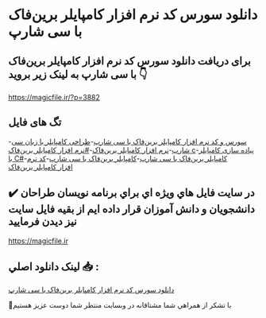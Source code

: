 # دانلود سورس کد نرم افزار کامپایلر برین‌فاک با سی شارپ

## برای دریافت دانلود سورس کد نرم افزار کامپایلر برین‌فاک با سی شارپ به لینک زیر بروید 👇

https://magicfile.ir/?p=3882

## تگ های فایل

-[سورس و کد نرم افزار کامپایلر برین‌فاک با سی شارپ](https://magicfile.ir/product/%d8%b3%d9%88%d8%b1%d8%b3-%d9%88-%da%a9%d8%af-%d9%86%d8%b1%d9%85-%d8%a7%d9%81%d8%b2%d8%a7%d8%b1%da%a9%d8%a7%d9%85%d9%be%d8%a7%db%8c%d9%84%d8%b1%d8%a8%d8%b1%db%8c%d9%86%d9%81%d8%a7%da%a9-%d8%a8%d8%a7%d8%b3%db%8c-%d8%b4%d8%a7%d8%b1%d9%be/)-[طراحی کامپایلر با زبان سی شارپ](https://magicfile.ir/product/%d8%b3%d9%88%d8%b1%d8%b3-%d9%88-%da%a9%d8%af-%d9%86%d8%b1%d9%85-%d8%a7%d9%81%d8%b2%d8%a7%d8%b1%da%a9%d8%a7%d9%85%d9%be%d8%a7%db%8c%d9%84%d8%b1%d8%a8%d8%b1%db%8c%d9%86%d9%81%d8%a7%da%a9-%d8%a8%d8%a7%d8%b3%db%8c-%d8%b4%d8%a7%d8%b1%d9%be/)-[نرم افزار کامپایلر برین‌فاک](https://magicfile.ir/product/%d8%b3%d9%88%d8%b1%d8%b3-%d9%88-%da%a9%d8%af-%d9%86%d8%b1%d9%85-%d8%a7%d9%81%d8%b2%d8%a7%d8%b1%da%a9%d8%a7%d9%85%d9%be%d8%a7%db%8c%d9%84%d8%b1%d8%a8%d8%b1%db%8c%d9%86%d9%81%d8%a7%da%a9-%d8%a8%d8%a7%d8%b3%db%8c-%d8%b4%d8%a7%d8%b1%d9%be/)-[#نرم افزار کامپایلر برین‌فاک c](https://magicfile.ir/product/%d8%b3%d9%88%d8%b1%d8%b3-%d9%88-%da%a9%d8%af-%d9%86%d8%b1%d9%85-%d8%a7%d9%81%d8%b2%d8%a7%d8%b1%da%a9%d8%a7%d9%85%d9%be%d8%a7%db%8c%d9%84%d8%b1%d8%a8%d8%b1%db%8c%d9%86%d9%81%d8%a7%da%a9-%d8%a8%d8%a7%d8%b3%db%8c-%d8%b4%d8%a7%d8%b1%d9%be/)-[پیاده سازی کامپایلر با C#](https://magicfile.ir/product/%d8%b3%d9%88%d8%b1%d8%b3-%d9%88-%da%a9%d8%af-%d9%86%d8%b1%d9%85-%d8%a7%d9%81%d8%b2%d8%a7%d8%b1%da%a9%d8%a7%d9%85%d9%be%d8%a7%db%8c%d9%84%d8%b1%d8%a8%d8%b1%db%8c%d9%86%d9%81%d8%a7%da%a9-%d8%a8%d8%a7%d8%b3%db%8c-%d8%b4%d8%a7%d8%b1%d9%be/)-[کامپایلر برین‌فاک با سی شارپ](https://magicfile.ir/product/%d8%b3%d9%88%d8%b1%d8%b3-%d9%88-%da%a9%d8%af-%d9%86%d8%b1%d9%85-%d8%a7%d9%81%d8%b2%d8%a7%d8%b1%da%a9%d8%a7%d9%85%d9%be%d8%a7%db%8c%d9%84%d8%b1%d8%a8%d8%b1%db%8c%d9%86%d9%81%d8%a7%da%a9-%d8%a8%d8%a7%d8%b3%db%8c-%d8%b4%d8%a7%d8%b1%d9%be/)-[کامپایلر برین‌فاک با سی شارپ](https://magicfile.ir/product/%d8%b3%d9%88%d8%b1%d8%b3-%d9%88-%da%a9%d8%af-%d9%86%d8%b1%d9%85-%d8%a7%d9%81%d8%b2%d8%a7%d8%b1%da%a9%d8%a7%d9%85%d9%be%d8%a7%db%8c%d9%84%d8%b1%d8%a8%d8%b1%db%8c%d9%86%d9%81%d8%a7%da%a9-%d8%a8%d8%a7%d8%b3%db%8c-%d8%b4%d8%a7%d8%b1%d9%be/)-[کد نرم افزار کامپایلر برین‌فاک](https://magicfile.ir/product/%d8%b3%d9%88%d8%b1%d8%b3-%d9%88-%da%a9%d8%af-%d9%86%d8%b1%d9%85-%d8%a7%d9%81%d8%b2%d8%a7%d8%b1%da%a9%d8%a7%d9%85%d9%be%d8%a7%db%8c%d9%84%d8%b1%d8%a8%d8%b1%db%8c%d9%86%d9%81%d8%a7%da%a9-%d8%a8%d8%a7%d8%b3%db%8c-%d8%b4%d8%a7%d8%b1%d9%be/)

## ✔️ در سايت فايل هاي ويژه اي براي برنامه نويسان طراحان دانشجويان و دانش آموزان قرار داده ايم از بقيه فايل سايت نيز ديدن فرماييد

https://magicfile.ir


## لينک دانلود اصلي 📥 :

[دانلود سورس کد نرم افزار کامپایلر برین‌فاک با سی شارپ](https://magicfile.ir/product/%d8%b3%d9%88%d8%b1%d8%b3-%d9%88-%da%a9%d8%af-%d9%86%d8%b1%d9%85-%d8%a7%d9%81%d8%b2%d8%a7%d8%b1%da%a9%d8%a7%d9%85%d9%be%d8%a7%db%8c%d9%84%d8%b1%d8%a8%d8%b1%db%8c%d9%86%d9%81%d8%a7%da%a9-%d8%a8%d8%a7%d8%b3%db%8c-%d8%b4%d8%a7%d8%b1%d9%be/) 


🙏با تشکر از همراهي شما مشتاقانه در وبسایت منتظر شما دوست عزیز هستیم


